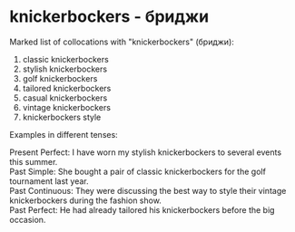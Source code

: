 # knickerbockers - бриджи

Marked list of collocations with "knickerbockers" (бриджи):

1. classic knickerbockers  
2. stylish knickerbockers  
3. golf knickerbockers  
4. tailored knickerbockers  
5. casual knickerbockers  
6. vintage knickerbockers  
7. knickerbockers style  

Examples in different tenses:

Present Perfect: I have worn my stylish knickerbockers to several events this summer.  
Past Simple: She bought a pair of classic knickerbockers for the golf tournament last year.  
Past Continuous: They were discussing the best way to style their vintage knickerbockers during the fashion show.  
Past Perfect: He had already tailored his knickerbockers before the big occasion.
